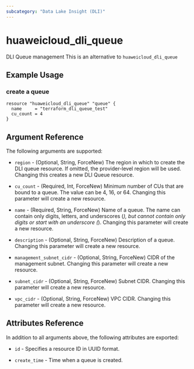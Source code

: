```yaml
---
subcategory: "Data Lake Insight (DLI)"
---
```


# huaweicloud\_dli\_queue

DLI Queue management
This is an alternative to `huaweicloud_dli_queue`

## Example Usage

### create a queue

```hcl
resource "huaweicloud_dli_queue" "queue" {
  name     = "terraform_dli_queue_test"
  cu_count = 4
}
```

## Argument Reference

The following arguments are supported:

* `region` - (Optional, String, ForceNew) The region in which to create the DLI queue resource. If omitted, the provider-level region will be used. Changing this creates a new DLI Queue resource.

* `cu_count` - (Required, Int, ForceNew) Minimum number of CUs that are bound to a queue. The value can be 4,
  16, or 64. Changing this parameter will create a new resource.

* `name` - (Required, String, ForceNew) Name of a queue. The name can contain only digits, letters, and
  underscores (_), but cannot contain only digits or start with an
  underscore (_). Changing this parameter will create a new resource.

* `description` - (Optional, String, ForceNew) Description of a queue. Changing this parameter will create a new resource.

* `management_subnet_cidr` - (Optional, String, ForceNew) CIDR of the management subnet. Changing this parameter will create a new resource.

* `subnet_cidr` - (Optional, String, ForceNew) Subnet CIDR. Changing this parameter will create a new resource.

* `vpc_cidr` - (Optional, String, ForceNew) VPC CIDR. Changing this parameter will create a new resource.

## Attributes Reference

In addition to all arguments above, the following attributes are exported:

* `id` - Specifies a resource ID in UUID format.

* `create_time` -  Time when a queue is created.
